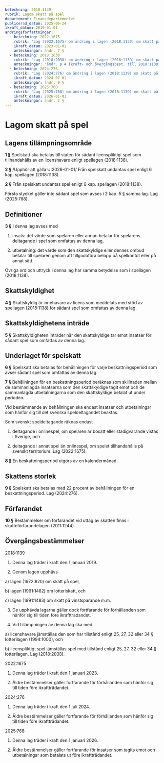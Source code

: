 ```yaml
---
beteckning: 2018:1139
rubrik: Lagom skatt på spel
departement: Finansdepartementet
publicerad_datum: 2025-06-24
ikraft_datum: 2019-01-01
andringsforfattningar:
  - beteckning: 2022:1675
    rubrik: "Lag (2022:1675) om ändring i lagen (2018:1139) om skatt på spel"
    ikraft_datum: 2023-01-01
    anteckningar: ändr. 7 §
  - beteckning: 2018:2038
    rubrik: "Lag (2018:2038) om ändring i lagen (2018:1139) om skatt på spel"
    anteckningar: "ändr. p 4 ikraft- och övergångsbest. till 2018:1139"
  - beteckning: 2024:276
    rubrik: "Lag (2024:276) om ändring i lagen (2018:1139) om skatt på spel"
    ikraft_datum: 2024-07-01
    anteckningar: ändr. 9 §
  - beteckning: 2025:768
    rubrik: "Lag (2025:768) om ändring i lagen (2018:1139) om skatt på spel"
    ikraft_datum: 2026-01-01
    anteckningar: ändr. 2 §
---
```


# Lagom skatt på spel

## Lagens tillämpningsområde

**1 §** Spelskatt ska betalas till staten för sådant licenspliktigt spel som tillhandahålls av en licenshavare enligt spellagen (2018:1138).

**2 §** /Upphör att gälla U:2026-01-01/ Från spelskatt undantas spel enligt 6 kap. spellagen (2018:1138).

**2 §** Från spelskatt undantas spel enligt 6 kap. spellagen (2018:1138).

Första stycket gäller inte sådant spel som avses i 2 kap. 5 § samma lag. Lag (2025:768).

## Definitioner

**3 §** I denna lag avses med

1. insats: det värde som spelaren eller annan betalar för spelarens deltagande i spel som omfattas av denna lag,

2. utbetalning: det värde som den skattskyldige eller dennes ombud betalar till spelaren genom att tillgodoföra belopp på spelkontot eller på annat sätt.

Övriga ord och uttryck i denna lag har samma betydelse som i spellagen (2018:1138).

## Skattskyldighet

**4 §** Skattskyldig är innehavare av licens som meddelats med stöd av spellagen (2018:1138) för sådant spel som omfattas av denna lag.

## Skattskyldighetens inträde

**5 §** Skattskyldigheten inträder när den skattskyldige tar emot insatser för sådant spel som omfattas av denna lag.

## Underlaget för spelskatt

**6 §** Spelskatt ska betalas för behållningen för varje beskattningsperiod som avser sådant spel som omfattas av denna lag.

**7 §** Behållningen för en beskattningsperiod beräknas som skillnaden mellan de sammanlagda insatserna som den skattskyldige tagit emot och de sammanlagda utbetalningarna som den skattskyldige betalat ut under perioden.

Vid bestämmande av behållningen ska endast insatser och utbetalningar som hänför sig till det svenska speldeltagandet beaktas.

Som svenskt speldeltagande räknas endast

1. deltagande i onlinespel, om spelaren är bosatt eller stadigvarande vistas i Sverige, och

2. deltagande i annat spel än onlinespel, om spelet tillhandahålls på svenskt territorium. Lag (2022:1675).

**8 §** En beskattningsperiod utgörs av en kalendermånad.

## Skattens storlek

**9 §** Spelskatt ska betalas med 22 procent av behållningen för en beskattningsperiod. Lag (2024:276).

## Förfarandet

**10 §** Bestämmelser om förfarandet vid uttag av skatten finns i skatteförfarandelagen (2011:1244).


## Övergångsbestämmelser

2018:1139

1. Denna lag träder i kraft den 1 januari 2019.

2. Genom lagen upphävs

a) lagen (1972:820) om skatt på spel,

b) lagen (1991:1482) om lotteriskatt, och

c) lagen (1991:1483) om skatt på vinstsparande m.m.

3. De upphävda lagarna gäller dock fortfarande för förhållanden som hänför sig till tiden före ikraftträdandet.

4. Vid tillämpningen av denna lag ska med

a) licenshavare jämställas den som har tillstånd enligt 25, 27, 32 eller 34 § lotterilagen (1994:1000), och

b) licenspliktigt spel jämställas spel med tillstånd enligt 25, 27, 32 eller 34 § lotterilagen. Lag (2018:2038).

2022:1675

1. Denna lag träder i kraft den 1 januari 2023.

2. Äldre bestämmelser gäller fortfarande för förhållanden som hänför sig till tiden före ikraftträdandet.

2024:276

1. Denna lag träder i kraft den 1 juli 2024.

2. Äldre bestämmelser gäller fortfarande för förhållanden som hänför sig till tiden före ikraftträdandet.

2025:768

1. Denna lag träder i kraft den 1 januari 2026.

2. Äldre bestämmelser gäller fortfarande för insatser som tagits emot och utbetalningar som betalats ut före ikraftträdandet.